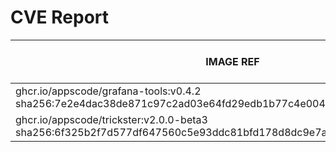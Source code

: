 # CVE Report
|                                                     IMAGE REF                                                      |      OS       | CRITICAL<BR>(OS, OTHER) | HIGH<BR>(OS, OTHER) | MEDIUM<BR>(OS, OTHER) | LOW<BR>(OS, OTHER) | UNKNOWN<BR>(OS, OTHER) |
|--------------------------------------------------------------------------------------------------------------------|---------------|-------------------------|---------------------|-----------------------|--------------------|------------------------|
| ghcr.io/appscode/grafana-tools:v0.4.2<br>sha256:7e2e4dac38de871c97c2ad03e64fd29edb1b77c4e0048df48dc766e4690068d3   | debian 12.11  | 0, 0                    | 0, 11               | 0, 1                  | 0, 0               | 0, 0                   |
| ghcr.io/appscode/trickster:v2.0.0-beta3<br>sha256:6f325b2f7d577df647560c5e93ddc81bfd178d8dc9e7a3e7729b0299b6e2e3e2 | alpine 3.21.0 | 0, 0                    | **2**, 14           | 6, 10                 | 2, 0               | 2, 0                   |
